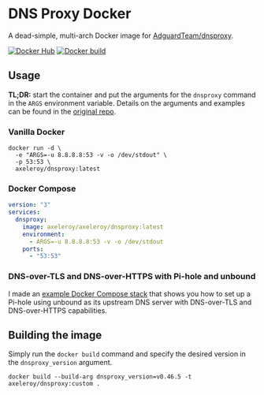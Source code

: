 # DNS Proxy Docker
A dead-simple, multi-arch Docker image for [AdguardTeam/dnsproxy](https://github.com/AdguardTeam/dnsproxy).

[![Docker Hub](https://img.shields.io/docker/v/axeleroy/dnsproxy?sort=semver&logo=docker)](https://hub.docker.com/r/axeleroy/dnsproxy/tags)
[![Docker build](https://github.com/axeleroy/dnsproxy-docker/actions/workflows/publish.yml/badge.svg)](https://github.com/axeleroy/dnsproxy-docker/actions/workflows/publish.yml)

## Usage

**TL;DR:** start the container and put the arguments for the `dnsproxy` command in the `ARGS` environment
variable. Details on the arguments and examples can be found in the
[original repo](https://github.com/AdguardTeam/dnsproxy#usage).

### Vanilla Docker
```console
docker run -d \
  -e "ARGS=-u 8.8.8.8:53 -v -o /dev/stdout" \
  -p 53:53 \
  axeleroy/dnsproxy:latest
```

### Docker Compose

```yaml
version: "3"
services:
  dnsproxy:
    image: axeleroy/axeleroy/dnsproxy:latest
    environment:
      - ARGS=-u 8.8.8.8:53 -v -o /dev/stdout
    ports:
      - "53:53"
```

### DNS-over-TLS and DNS-over-HTTPS with Pi-hole and unbound

I made an [example Docker Compose stack](https://github.com/axeleroy/dnsproxy-docker/blob/main/docker-compose-pihole.yml)
that shows you how to set up a Pi-hole using unbound as its upstream DNS server with DNS-over-TLS and DNS-over-HTTPS
capabilities.

## Building the image

Simply run the `docker build` command and specify the desired version in the `dnsproxy_version` argument.

```console
docker build --build-arg dnsproxy_version=v0.46.5 -t axeleroy/dnsproxy:custom .
```
